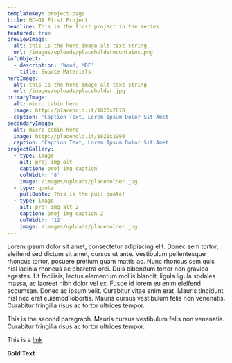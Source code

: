 ```yaml
---
templateKey: project-page
title: BC–OA First Project
headline: This is the first project in the series
featured: true
previewImage:
  alt: this is the hero image alt text string
  url: /images/uploads/placeholdermountains.png
infoObject:
  - description: 'Wood, MDF'
    title: Source Materials
heroImage:
  alt: this is the hero image alt text string
  url: /images/uploads/placeholder.jpg
primaryImage:
  alt: micro cabin hero
  image: http://placehold.it/1820x2870
  caption: 'Caption Text, Lorem Ipsum Dolor Sit Amet'
secondaryImage:
  alt: micro cabin hero
  image: http://placehold.it/1820x1990
  caption: 'Caption Text, Lorem Ipsum Dolor Sit Amet'
projectGallery:
  - type: image
    alt: proj img alt
    caption: proj img caption
    colWidth: '8'
    image: /images/uploads/placeholder.jpg
  - type: quote
    pullQuote: This is the pull quote!
  - type: image
    alt: proj img alt 2
    caption: proj img caption 2
    colWidth: '12'
    image: /images/uploads/placeholder.jpg
---
```


Lorem ipsum dolor sit amet, consectetur adipiscing elit. Donec sem tortor, eleifend sed dictum sit amet, cursus ut ante. Vestibulum pellentesque rhoncus tortor, posuere pretium quam mattis ac. Nunc rhoncus sem quis nisl lacinia rhoncus ac pharetra orci. Duis bibendum tortor non gravida egestas. Ut facilisis, lectus elementum mollis blandit, ligula ligula sodales massa, ac laoreet nibh dolor vel ex. Fusce id lorem eu enim eleifend accumsan. Donec ac ipsum velit. Curabitur vitae enim erat. Mauris tincidunt nisl nec erat euismod lobortis. Mauris cursus vestibulum felis non venenatis. Curabitur fringilla risus ac tortor ultrices tempor.

This is the second paragraph. Mauris cursus vestibulum felis non venenatis. Curabitur fringilla risus ac tortor ultrices tempor.

This is a [link ](http://google.com)

**Bold Text**
